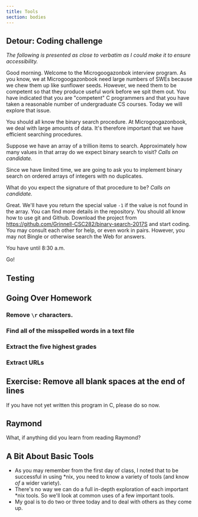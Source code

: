 ```yaml
---
title: Tools
section: bodies
---
```

Detour: Coding challenge
------------------------

*The following is presented as close to verbatim as I could make it to
ensure accessibility.*

Good morning.  Welcome to the Microgoogazonbok interview program.
As you know, we at Microgoogazonbook need large numbers of SWEs because
we chew them up like sunflower seeds.  However, we need them to be
competent so that they produce useful work before we spit them out.
You have indicated that you are "competent" C programmers and that you
have taken a reasonable number of undergraduate CS courses.  Today we
will explore that issue.

You should all know the binary search procedure.  At Microgoogazonbook,
we deal with large amounts of data.  It's therefore important that we 
have efficient searching procedures.

Suppose we have an array of a trillion items to search.  Approximately how
many values in that array do we expect binary search to visit?  *Calls
on candidate.*

Since we have limited time, we are going to ask you to implement binary
search on ordered arrays of integers with no duplicates.

What do you expect the signature of that procedure to be?  *Calls on
candidate.*

Great.  We'll have you return the special value `-1` if the value is not
found in the array.  You can find more details in the repository.
You should all know how to use git and Github.  Download the project
from <https://github.com/Grinnell-CSC282/binary-search-2017S> and start
coding.  You may consult each other for help, or even work in pairs.
However, you may not Bingle or otherwise search the Web for answers.

You have until 8:30 a.m.  

Go!

Testing
-------

Going Over Homework
-------------------

### Remove `\r` characters.

### Find all of the misspelled words in a text file

### Extract the five highest grades

### Extract URLs

Exercise: Remove all blank spaces at the end of lines
-----------------------------------------------------

If you have not yet written this program in C, please do so now.

Raymond
-------

What, if anything did you learn from reading Raymond?

A Bit About Basic Tools
-----------------------

* As you may remember from the first day of class, I noted that to be
  successful in using *nix, you need to know a variety of tools (and know
  *of* a wider variety).
* There's no way we can do a full in-depth exploration of each important
  *nix tools.  So we'll look at common uses of a few important tools.
* My goal is to do two or three today and to deal with others as they
  come up.

